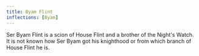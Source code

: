 ```yaml
---
title: Byam Flint
inflections: [Byam]
---
```


Ser Byam Flint is a scion of House Flint and a brother of the Night's Watch. It is not known how Ser Byam got his knighthood or from which branch of House Flint he is.


